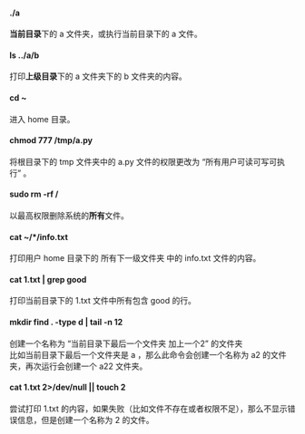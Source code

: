 #### ./a

**当前目录**下的 a 文件夹，或执行当前目录下的 a 文件。

#### ls ../a/b

打印**上级目录**下的 a 文件夹下的 b 文件夹的内容。

#### cd ~

进入 home 目录。

#### chmod 777 /tmp/a.py

将根目录下的 tmp 文件夹中的 a.py 文件的权限更改为 “所有用户可读可写可执行” 。

#### sudo rm -rf /

以最高权限删除系统的**所有**文件。

#### cat ~/*/info.txt

打印用户 home 目录下的 所有下一级文件夹 中的 info.txt 文件的内容。

#### cat 1.txt | grep good

打印当前目录下的 1.txt 文件中所有包含 good 的行。

#### mkdir find . -type d | tail -n 12

创建一个名称为 “当前目录下最后一个文件夹 加上一个2” 的文件夹  
比如当前目录下最后一个文件夹是 a ，那么此命令会创建一个名称为 a2 的文件夹，再次运行会创建一个 a22 文件夹。

#### cat 1.txt 2>/dev/null || touch 2

尝试打印 1.txt 的内容，如果失败（比如文件不存在或者权限不足），那么不显示错误信息，但是创建一个名称为 2 的文件。

